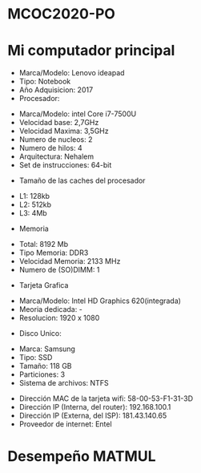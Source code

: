 # MCOC2020-PO

# Mi computador principal

* Marca/Modelo: Lenovo ideapad
* Tipo: Notebook
* Año Adquisicion: 2017
* Procesador:
+ Marca/Modelo: intel Core i7-7500U
+ Velocidad base: 2,7GHz
+ Velocidad Maxima: 3,5GHz
+ Numero de nucleos: 2
+ Numero de hilos: 4
+ Arquitectura: Nehalem
+ Set de instrucciones: 64-bit
* Tamaño de las caches del procesador
+ L1: 128kb
+ L2: 512kb
+ L3: 4Mb
* Memoria
+ Total: 8192 Mb
+ Tipo Memoria: DDR3
+ Velocidad Memoria: 2133 MHz
+ Numero de (SO)DIMM: 1
* Tarjeta Grafica
+ Marca/Modelo: Intel HD Graphics 620(integrada)
+ Meoria dedicada: -
+ Resolucion: 1920 x 1080
* Disco Unico:
+ Marca: Samsung 
+ Tipo: SSD
+ Tamaño: 118 GB
+ Particiones: 3
+ Sistema de archivos: NTFS
* Dirección MAC de la tarjeta wifi: 58-00-53-F1-31-3D
* Dirección IP (Interna, del router): 192.168.100.1 
* Dirección IP (Externa, del ISP): 181.43.140.65
* Proveedor de internet: Entel

# Desempeño MATMUL
